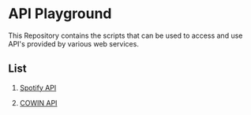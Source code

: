 # API Playground

This Repository contains the scripts that can be used to access and use API's provided by various web services.


## List

1. [Spotify API](./Spotify)

2. [COWIN API](./COWIN)
